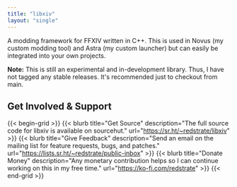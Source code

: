 ```yaml
---
title: "libxiv"
layout: "single"
---
```


A modding framework for FFXIV written in C++. This is used in Novus (my custom modding tool) and Astra (my custom launcher) but can easily be integrated into your own projects.

**Note:** This is still an experimental and in-development library. Thus, I have not tagged any stable releases. It's recommended just to checkout from main.

## Get Involved & Support

{{< begin-grid >}}
{{< blurb title="Get Source" description="The full source code for libxiv is available on sourcehut." url="https://sr.ht/~redstrate/libxiv" >}}
{{< blurb title="Give Feedback" description="Send an email on the mailing list for feature requests, bugs, and patches." url="https://lists.sr.ht/~redstrate/public-inbox" >}}
{{< blurb title="Donate Money" description="Any monetary contribution helps so I can continue working on this in my free time." url="https://ko-fi.com/redstrate" >}}
{{< end-grid >}}

